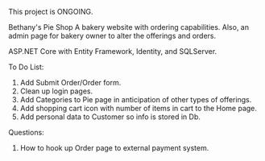 This project is ONGOING.

Bethany's Pie Shop
A bakery website with ordering capabilities. Also, an admin page for bakery owner to alter the offerings and orders.

ASP.NET Core with Entity Framework, Identity, and SQLServer.

To Do List:
1. Add Submit Order/Order form. 
2. Clean up login pages.
3. Add Categories to Pie page in anticipation of other types of offerings.
4. Add shopping cart icon with number of items in cart to the Home page.
5. Add personal data to Customer so info is stored in Db.

Questions:
1. How to hook up Order page to external payment system.
